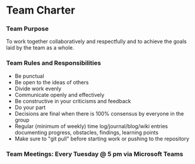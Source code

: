 # Team Charter
### Team Purpose  
To work together collaboratively and respectfully and to achieve the goals laid by the team as a whole.
### Team Rules and Responsibilities
- Be punctual
- Be open to the ideas of others
- Divide work evenly
- Communicate openly and effectively
- Be constructive in your criticisms and feedback
- Do your part
- Decisions are final when there is 100% consensus by everyone in the group
- Regular (minimum of weekly) time log/journal/blog/wiki entries documenting progress, obstacles, findings, learning points
- Make sure to "git pull" before starting work or pushing to the repository

### Team Meetings: Every Tuesday @ 5 pm via Microsoft Teams
